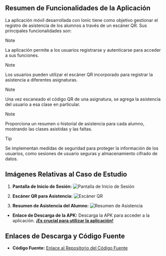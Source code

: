 ## Resumen de Funcionalidades de la Aplicación

La aplicación móvil desarrollada con Ionic tiene como objetivo gestionar el registro de asistencia de los alumnos a través de un escáner QR. Sus principales funcionalidades son:

> [!NOTE]
> La aplicación permite a los usuarios registrarse y autenticarse para acceder a sus funciones.

> [!NOTE]
> Los usuarios pueden utilizar el escáner QR incorporado para registrar la asistencia a diferentes asignaturas.

> [!NOTE]
> Una vez escaneado el código QR de una asignatura, se agrega la asistencia del usuario a esa clase en particular.

> [!NOTE]
> Proporciona un resumen o historial de asistencia para cada alumno, mostrando las clases asistidas y las faltas.

> [!TIP]
> Se implementan medidas de seguridad para proteger la información de los usuarios, como sesiones de usuario seguras y almacenamiento cifrado de datos.

## Imágenes Relativas al Caso de Estudio

1. **Pantalla de Inicio de Sesión:**
   ![Pantalla de Inicio de Sesión](/src/assets/IMG_5724.PNG)

2. **Escáner QR para Asistencia:**
   ![Escáner QR](/src/assets/IMG_5725.PNG)

3. **Resumen de Asistencia del Alumno:**
   ![Resumen de Asistencia](/src/assets/IMG_5726.PNG)

- **Enlace de Descarga de la APK:** Descarga la APK para acceder a la aplicación. **[¡Es crucial para utilizar la aplicación!](https://github.com/ibrayann/registerAppDuoc/releases/tag/registerApp)**

## Enlaces de Descarga y Código Fuente

- **Código Fuente:** [Enlace al Repositorio del Código Fuente](https://github.com/ibrayann/registerAppDuoc)
